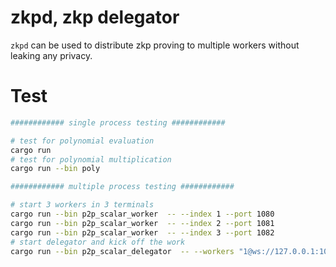 
# zkpd, zkp delegator

`zkpd` can be used to distribute zkp proving to multiple workers without leaking any privacy.

# Test

```bash
############ single process testing ############

# test for polynomial evaluation
cargo run
# test for polynomial multiplication
cargo run --bin poly

############ multiple process testing ############

# start 3 workers in 3 terminals
cargo run --bin p2p_scalar_worker  -- --index 1 --port 1080
cargo run --bin p2p_scalar_worker  -- --index 2 --port 1081
cargo run --bin p2p_scalar_worker  -- --index 3 --port 1082
# start delegator and kick off the work
cargo run --bin p2p_scalar_delegator  -- --workers "1@ws://127.0.0.1:1080" "2@ws://127.0.0.1:1081" "3@ws://127.0.0.1:1082"
```